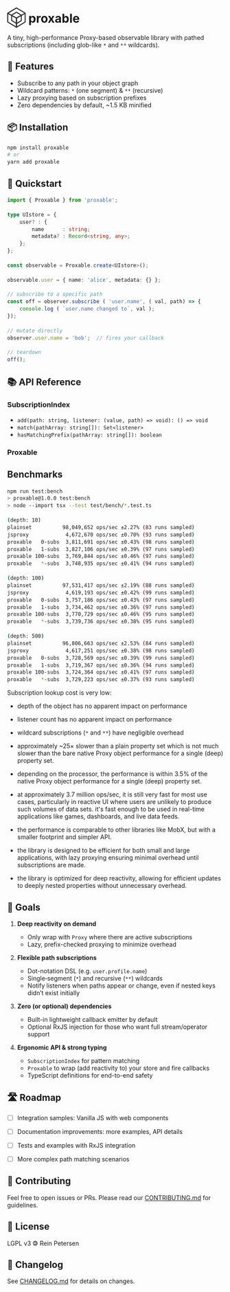 

# <img src="./assets/proxable.svg" style="margin-bottom:-12px; height:48px" /> proxable


A tiny, high-performance Proxy-based observable library with pathed subscriptions (including glob-like `*` and `**` wildcards).



## 🚀 Features

- Subscribe to any path in your object graph
- Wildcard patterns: `*` (one segment) & `**` (recursive)
- Lazy proxying based on subscription prefixes
- Zero dependencies by default, ~1.5 KB minified



## 📦 Installation

```bash
npm install proxable
# or
yarn add proxable
```



## 🔧 Quickstart

```ts
import { Proxable } from 'proxable';

type UIstore = {
	user? : {
		name      : string;
		metadata? : Record<string, any>;
	};
};

const observable = Proxable.create<UIstore>();

observable.user = { name: 'alice', metadata: {} };

// subscribe to a specific path
const off = observer.subscribe ( 'user.name', ( val, path) => {
	console.log ( `user.name changed to`, val );
});

// mutate directly
observer.user.name = 'bob';  // fires your callback

// teardown
off();
```



## 📚 API Reference

### SubscriptionIndex

- `add(path: string, listener: (value, path) => void): () => void`
- `match(pathArray: string[]): Set<listener>`
- `hasMatchingPrefix(pathArray: string[]): boolean`

### Proxable





## Benchmarks

```sh
npm run test:bench
> proxable@1.0.0 test:bench
> node --import tsx --test test/bench/*.test.ts

(depth: 10)
plainset          98,049,652 ops/sec ±2.27% (83 runs sampled)
jsproxy            4,672,670 ops/sec ±0.70% (93 runs sampled)
proxable   0-subs  3,811,691 ops/sec ±0.43% (98 runs sampled)
proxable   1-subs  3,827,106 ops/sec ±0.39% (97 runs sampled)
proxable 100-subs  3,769,844 ops/sec ±0.46% (97 runs sampled)
proxable   *-subs  3,748,935 ops/sec ±0.41% (94 runs sampled)

(depth: 100)
plainset          97,531,417 ops/sec ±2.19% (88 runs sampled)
jsproxy            4,619,193 ops/sec ±0.42% (99 runs sampled)
proxable   0-subs  3,757,186 ops/sec ±0.43% (97 runs sampled)
proxable   1-subs  3,734,462 ops/sec ±0.36% (97 runs sampled)
proxable 100-subs  3,770,729 ops/sec ±0.46% (95 runs sampled)
proxable   *-subs  3,739,736 ops/sec ±0.38% (95 runs sampled)

(depth: 500)
plainset          96,806,663 ops/sec ±2.53% (84 runs sampled)
jsproxy            4,617,251 ops/sec ±0.38% (98 runs sampled)
proxable   0-subs  3,728,569 ops/sec ±0.39% (99 runs sampled)
proxable   1-subs  3,719,367 ops/sec ±0.36% (94 runs sampled)
proxable 100-subs  3,724,364 ops/sec ±0.41% (97 runs sampled)
proxable   *-subs  3,729,223 ops/sec ±0.37% (93 runs sampled)
```

Subscription lookup cost is very low:

- depth of the object has no apparent impact on performance

- listener count has no apparent impact on performance

- wildcard subscriptions (`*` and `**`) have negligible overhead

- approximately ~25× slower than a plain property set which is not much slower than the bare native Proxy object performance for a single (deep) property set.

- depending on the processor, the performance is within 3.5% of the native Proxy object performance for a single (deep) property set.

- at approximately 3.7 million ops/sec, it is still very fast for most use cases, particularly in reactive UI where users are unlikely to produce such volumes of data sets. it's fast enough to be used in real-time applications like games, dashboards, and live data feeds.

- the performance is comparable to other libraries like MobX, but with a smaller footprint and simpler API.

- the library is designed to be efficient for both small and large applications, with lazy proxying ensuring minimal overhead until subscriptions are made.

- the library is optimized for deep reactivity, allowing for efficient updates to deeply nested properties without unnecessary overhead.





## 🎯 Goals

1. **Deep reactivity on demand**
	- Only wrap with `Proxy` where there are active subscriptions
	- Lazy, prefix-checked proxying to minimize overhead

2. **Flexible path subscriptions**
	- Dot-notation DSL (e.g. `user.profile.name`)
	- Single‐segment (`*`) and recursive (`**`) wildcards
	- Notify listeners when paths appear or change, even if nested keys didn’t exist initially

3. **Zero (or optional) dependencies**
	- Built-in lightweight callback emitter by default
	- Optional RxJS injection for those who want full stream/operator support

4. **Ergonomic API & strong typing**
	- `SubscriptionIndex` for pattern matching
	- `Proxable` to wrap (add reactivity to) your store and fire callbacks
	- TypeScript definitions for end-to-end safety



## 🛣️ Roadmap

- [ ] Integration samples: Vanilla JS with web components
- [ ] Documentation improvements: more examples, API details
- [ ] Tests and examples with RxJS integration
- [ ] More complex path matching scenarios



## 🤝 Contributing

Feel free to open issues or PRs. Please read our [CONTRIBUTING.md](./CONTRIBUTING.md) for guidelines.



## 📄 License

LGPL v3 <span style="display:inline-block; transform:scaleX(-1)">©</span> Rein Petersen



## 📝 Changelog
See [CHANGELOG.md](./CHANGELOG.md) for details on changes.
